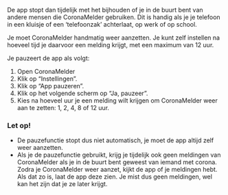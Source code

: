 De app stopt dan tijdelijk met het bijhouden of je in de buurt bent van andere mensen die CoronaMelder gebruiken. Dit is handig als je je telefoon in een kluisje of een ‘telefoonzak’ achterlaat, op werk of op school.

Je moet CoronaMelder handmatig weer aanzetten. Je kunt zelf instellen na hoeveel tijd je daarvoor een melding krijgt, met een maximum van 12 uur. 

Je pauzeert de app als volgt:
1. Open CoronaMelder
2. Klik op “Instellingen”.
3. Klik op “App pauzeren”.
4. Klik op het volgende scherm op “Ja, pauzeer”.
5. Kies na hoeveel uur je een melding wilt krijgen om CoronaMelder weer aan te zetten: 1, 2, 4, 8 of 12 uur.

### Let op!

- De pauzefunctie stopt dus niet automatisch, je moet de app altijd zelf weer aanzetten.
- Als je de pauzefunctie gebruikt, krijg je tijdelijk ook geen meldingen van CoronaMelder als je in de buurt bent geweest van iemand met corona. Zodra je CoronaMelder weer aanzet, kijkt de app of je meldingen hebt. Als dat zo is, laat de app deze zien. Je mist dus geen meldingen, wel kan het zijn dat je ze later krijgt.
